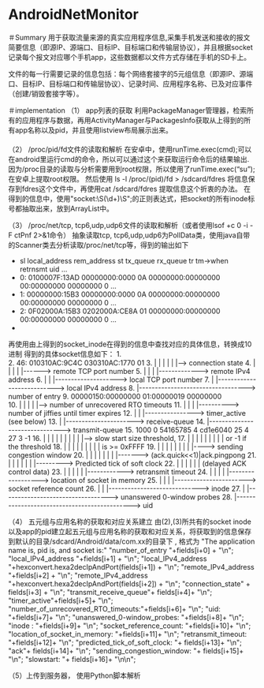 # AndroidNetMonitor
＃Summary
用于获取流量来源的真实应用程序信息,采集手机发送和接收的报文简要信息（即源IP、源端口、目标IP、目标端口和传输层协议），并且根据socket记录每个报文对应哪个手机app，这些数据都以文件方式存储在手机的SD卡上。

文件的每一行需要记录的信息包括：每个网络套接字的5元组信息（即源IP、源端口、目标IP、目标端口和传输层协议）、记录时间、应用程序名称、已及对应事件（创建/销毁套接字等）。

＃implementation
（1）	app列表的获取
利用PackageManager管理器，检索所有的应用程序与数据，再用ActivityManager与PackagesInfo获取从上得到的所有app名称以及pid，并且使用listview布局展示出来。 

（2）	/proc/pid/fd文件的读取和解析
在安卓中，使用runTime.exec(cmd);可以在android里运行cmd的命令，所以可以通过这个来获取运行命令后的结果输出. 因为/proc目录的读取与分析需要用到root权限，所以使用了runTime.exec(“su”);在安卓上提取root权限。
然后使用 ls -l /proc/(pid)/fd > /sdcard/fdres 将信息保存到fdres这个文件中，再使用cat /sdcard/fdres 提取信息这个折衷的办法。
在得到的信息中，使用"socket:\\S(\\d+)\\S";的正则表达式，把socket的所有inode标号都抽取出来，放到ArrayList<Integer>中。

（3）	/proc/net/tcp, tcp6,udp,udp6文件的读取和解析（或者使用lsof +c 0 -i -F ctPnf 2>&1命令）
抽象读取tcp, tcp6,udp,udp6为PollData类，使用java自带的Scanner类去分析读取/proc/net/tcp等，得到的输出如下
* sl  local_address rem_address   st tx_queue rx_queue tr tm->when retrnsmt   uid  ...
* 0: 0100007F:13AD 00000000:0000 0A 00000000:00000000 00:00000000 00000000     0   ...
* 1: 00000000:15B3 00000000:0000 0A 00000000:00000000 00:00000000 00000000     0   ...
* 2: 0F02000A:15B3 0202000A:CE8A 01 00000000:00000000 00:00000000 00000000     0   ...
*

再使用由上得到的socket_inode在得到的信息中查找对应的具体信息，转换成10进制
得到的具体socket信息如下：
1.	
2.	    46: 010310AC:9C4C 030310AC:1770 01 
3.	   |      |      |      |      |   |--> connection state
4.	   |      |      |      |      |------> remote TCP port number
5.	   |      |      |      |-------------> remote IPv4 address
6.	   |      |      |--------------------> local TCP port number
7.	   |      |---------------------------> local IPv4 address
8.	   |----------------------------------> number of entry
9.	   00000150:00000000 01:00000019 00000000  
10.	      |        |     |     |       |--> number of unrecovered RTO timeouts
11.	      |        |     |     |----------> number of jiffies until timer expires
12.	      |        |     |----------------> timer_active (see below)
13.	      |        |----------------------> receive-queue
14.	      |-------------------------------> transmit-queue
15.	   1000        0 54165785 4 cd1e6040 25 4 27 3 -1
16.	    |          |    |     |    |     |  | |  | |--> slow start size threshold, 
17.	    |          |    |     |    |     |  | |  |      or -1 if the threshold
18.	    |          |    |     |    |     |  | |  |      is >= 0xFFFF
19.	    |          |    |     |    |     |  | |  |----> sending congestion window
20.	    |          |    |     |    |     |  | |-------> (ack.quick<<1)|ack.pingpong
21.	    |          |    |     |    |     |  |---------> Predicted tick of soft clock
22.	    |          |    |     |    |     |              (delayed ACK control data)
23.	    |          |    |     |    |     |------------> retransmit timeout
24.	    |          |    |     |    |------------------> location of socket in memory
25.	    |          |    |     |-----------------------> socket reference count
26.	    |          |    |-----------------------------> inode
27.	    |          |----------------------------------> unanswered 0-window probes
28.	    |---------------------------------------------> uid


（4）	五元组与应用名称的获取和对应关系建立
由(2),(3)所共有的socket inode以及app的pid建立起五元组与应用名称的获取和对应关系，将获取到的信息保存到默认的目录/sdcard/Android/data/com.xx的目录下 , 格式为
"The application name is, pid is, and socket is:"
"number_of_entry "+fields[i+0] + "\n";
"local_IPv4_address "+fields[i+1] + "\n";
"local_IPv4_address "+hexconvert.hexa2decIpAndPort(fields[i+1]) + "\n";
"remote_IPv4_address "+fields[i+2] + "\n";
"remote_IPv4_address "+hexconvert.hexa2decIpAndPort(fields[i+2]) + "\n";
"connection_state" + fields[i+3] + "\n";
"transmit_receive_queue"+ fields[i+4]+ "\n";
"timer_active"+fields[i+5]+ "\n";
"number_of_unrecovered_RTO_timeouts:"+fields[i+6]+ "\n";
"uid: "+fields[i+7]+ "\n";
"unanswered_0-window_probes: "+fields[i+8]+ "\n";
"inode : "+fields[i+9]+ "\n";
"socket_reference_count: "+fields[i+10]+ "\n";
"location_of_socket_in_memory:  "+fields[i+11]+ "\n";
"retransmit_timeout: "+fields[i+12]+ "\n";
"predicted_tick_of_soft_clock: "+ fields[i+13]+ "\n";
"ack"+ fields[i+14]+ "\n";
"sending_congestion_window: "+ fields[i+15]+ "\n";
    "slowstart: "+ fields[i+16]+ "\n\n";

（5）上传到服务器， 使用Python脚本解析
